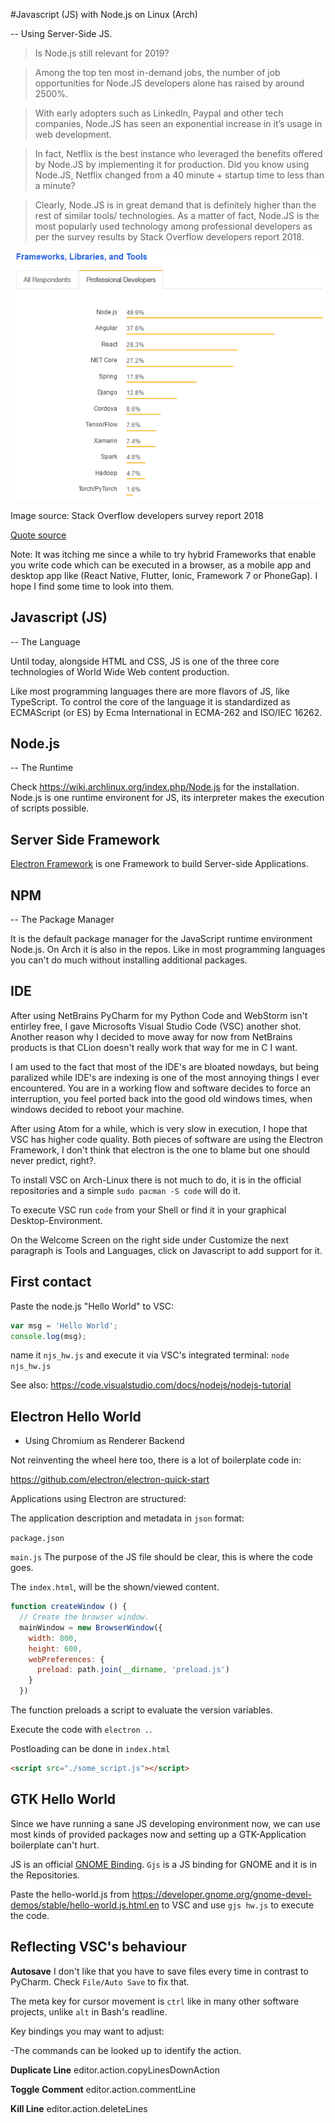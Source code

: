 

#Javascript (JS) with Node.js on Linux (Arch)


 -- Using Server-Side JS.

>Is Node.js still relevant for 2019?</br>

>Among the top ten most in-demand jobs, the number of job opportunities for Node.JS developers alone has raised by around 2500%.

>With early adopters such as LinkedIn, Paypal and other tech companies, Node.JS has seen an exponential increase in it’s usage in web development.

>In fact, Netflix is the best instance who leveraged the benefits offered by Node.JS by implementing it for production. Did you know using Node.JS, Netflix changed from a 40 minute + startup time to less than a minute?

>Clearly, Node.JS is in great demand that is definitely higher than the rest of similar tools/ technologies. As a matter of fact, Node.JS is the most popularly used technology among professional developers as per the survey results by Stack Overflow developers report 2018.

![](frameworks.png)

Image source: Stack Overflow developers survey report 2018

[Quote source](https://www.quora.com/Is-Node-js-still-relevant-for-2019#ans148013543)

Note:
It was itching me since a while to try hybrid Frameworks that enable you write code which can be executed in a browser, as a mobile app and desktop app like (React Native, Flutter, Ionic, Framework 7 or PhoneGap). I hope I find some time to look into them.


## Javascript (JS)

-- The Language

Until today, alongside HTML and CSS, JS is one of the three core technologies of World Wide Web content production.

Like most programming languages there are more flavors of JS, like TypeScript. To control the core of the language it is standardized as ECMAScript (or ES) by Ecma International in ECMA-262 and ISO/IEC 16262.


## Node.js

-- The Runtime

Check https://wiki.archlinux.org/index.php/Node.js for the installation.
Node.js is one runtime environent for JS, its interpreter makes the execution of scripts possible.


## Server Side Framework

[Electron Framework](https://electronjs.org/) is one Framework to build Server-side Applications.


## NPM

-- The Package Manager

It is the default package manager for the JavaScript runtime environment Node.js. On Arch it is also in the repos. Like in most programming languages you can't do much without installing additional packages.


## IDE

After using NetBrains PyCharm for my Python Code and WebStorm isn't entirley free, I gave Microsofts Visual Studio Code (VSC) another shot. Another reason why I decided to move away for now from NetBrains products is that CLion doesn't really work that way for me in C I want.

I am used to the fact that most of the IDE's are bloated nowdays, but being paralized while IDE's are indexing is one of the most annoying things I ever encountered. You are in a working flow and software decides to force an interruption, you feel ported back into the good old windows times, when windows decided to reboot your machine.

After using Atom for a while, which is very slow in execution, I hope that VSC has higher code quality. Both pieces of software are using the Electron Framework, I don't think that electron is the one to blame but one should never predict, right?.

To install VSC on Arch-Linux there is not much to do, it is in the official repositories and a simple `sudo pacman -S code` will do it.

To execute VSC run `code` from your Shell or find it in your graphical Desktop-Environment.

On the Welcome Screen on the right side under Customize the next paragraph is Tools and Languages, click on Javascript to add support for it.


## First contact

Paste the node.js "Hello World" to VSC:

```js
var msg = 'Hello World';
console.log(msg);
```

name it `njs_hw.js` and execute it via VSC's integrated terminal:
`node njs_hw.js`

See also:
<https://code.visualstudio.com/docs/nodejs/nodejs-tutorial>


## Electron Hello World

- Using Chromium as Renderer Backend

Not reinventing the wheel here too, there is a lot of boilerplate code in:

<https://github.com/electron/electron-quick-start>

Applications using Electron are structured:

The application description and metadata in `json` format:

`package.json`

`main.js`
The purpose of the JS file should be clear, this is where the code goes.

The `index.html`, will be the shown/viewed content.

```js
function createWindow () {
  // Create the browser window.
  mainWindow = new BrowserWindow({
    width: 800,
    height: 600,
    webPreferences: {
      preload: path.join(__dirname, 'preload.js')
    }
  })
```

The function preloads a script to evaluate the version variables.

Execute the code with `electron .`.

Postloading can be done in `index.html`

```html
<script src="./some_script.js"></script>
```


## GTK Hello World

Since we have running a sane JS developing environment now, we can use most kinds of provided packages now and setting up a GTK-Application boilerplate can't hurt.

JS is an official [GNOME Binding](https://www.gtk.org/language-bindings.php). `Gjs` is a JS binding for GNOME and it is in the Repositories.

Paste the hello-world.js from https://developer.gnome.org/gnome-devel-demos/stable/hello-world.js.html.en to VSC and use `gjs hw.js` to execute the code.


## Reflecting VSC's behaviour

**Autosave**
I don't like that you have to save files every time in contrast to PyCharm.
Check `File/Auto Save` to fix that.

The meta key for cursor movement is `ctrl` like in many other software projects, unlike `alt` in Bash's readline.

Key bindings you may want to adjust:

-The commands can be looked up to identify the action.

**Duplicate Line**
editor.action.copyLinesDownAction

**Toggle Comment**
editor.action.commentLine

**Kill Line**
editor.action.deleteLines

